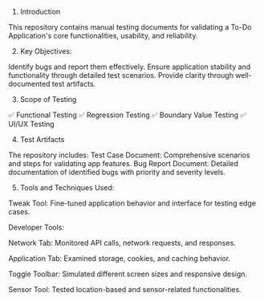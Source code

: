 1. Introduction

This repository contains manual testing documents for validating a To-Do Application's core functionalities, usability, and reliability.


2. Key Objectives:
   
Identify bugs and report them effectively.
Ensure application stability and functionality through detailed test scenarios.
Provide clarity through well-documented test artifacts.

3. Scope of Testing

✅ Functional Testing
✅ Regression Testing
✅ Boundary Value Testing
✅ UI/UX Testing

4. Test Artifacts
   
The repository includes:
Test Case Document: Comprehensive scenarios and steps for validating app features.
Bug Report Document: Detailed documentation of identified bugs with priority and severity levels.


5. Tools and Techniques Used:
   
Tweak Tool: Fine-tuned application behavior and interface for testing edge cases.

Developer Tools:

Network Tab: Monitored API calls, network requests, and responses.

Application Tab: Examined storage, cookies, and caching behavior.

Toggle Toolbar: Simulated different screen sizes and responsive design.

Sensor Tool: Tested location-based and sensor-related functionalities.

